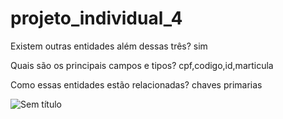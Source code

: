 # projeto_individual_4
Existem outras entidades além dessas três?
 sim
 
 Quais são os principais campos e tipos?
cpf,codigo,id,marticula

Como essas entidades estão relacionadas?
chaves primarias

![Sem título](https://user-images.githubusercontent.com/116989625/226061903-e5f4185f-b64a-4653-98ee-032c7b4d232e.png)
